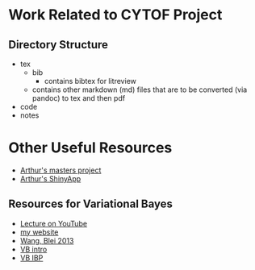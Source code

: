 # Work Related to CYTOF Project

## Directory Structure

- tex
    - bib
       - contains bibtex for litreview
    - contains other markdown (md) files that are to be converted (via pandoc) to tex and then pdf
- code
- notes

# Other Useful Resources

- [Arthur's masters project](misc/aibd.pdf)
- [Arthur's ShinyApp](https://github.com/luiarthur/shinyTest)

## Resources for Variational Bayes

- [Lecture on YouTube](https://www.youtube.com/watch?v=kmz5ujbI9O4)
- [my website](http://luiarthur.github.io/ucsc_notes/bayesInf/06/)
- [Wang, Blei 2013](http://www.jmlr.org/papers/volume14/wang13b/wang13b.pdf)
- [VB intro](https://arxiv.org/pdf/1601.00670.pdf)
- [VB IBP](http://ai.stanford.edu/~tadayuki/papers/doshivelez-miller-vangael-teh-aistats09.pdf)
